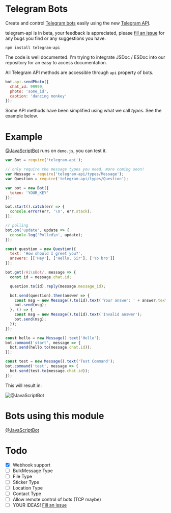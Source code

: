 # Telegram Bots
Create and control [Telegram bots](https://core.telegram.org/bots) easily
using the new [Telegram API](https://core.telegram.org/bots/api).

telegram-api is in beta, your feedback is appreciated, please [fill an issue](https://github.com/mdibaiee/node-telegram-api/issues)
for any bugs you find or any suggestions you have.
```
npm install telegram-api
```

The code is well documented. I'm trying to integrate JSDoc / ESDoc into our repository for an easy to access documentation.

All Telegram API methods are accessible through `api` property of bots.

```javascript
bot.api.sendPhoto({
  chat_id: 99999,
  photo: 'some_id',
  caption: 'dancing monkey'
});
```

Some API methods have been simplified using what we call *types*. See the example below.

# Example
[@JavaScriptBot](https://telegram.me/JavaScriptBot) runs on `demo.js`, you can test it.

```javascript
var Bot = require('telegram-api');

// only require the message types you need, more coming soon!
var Message = require('telegram-api/types/Message');
var Question = require('telegram-api/types/Question');

var bot = new Bot({
  token: 'YOUR_KEY'
});

bot.start().catch(err => {
  console.error(err, '\n', err.stack);
});

// polling
bot.on('update', update => {
  console.log('Polled\n', update);
});

const question = new Question({
  text: 'How should I greet you?',
  answers: [['Hey'], ['Hello, Sir'], ['Yo bro']]
});

bot.get(/Hi\sBot/, message => {
  const id = message.chat.id;

  question.to(id).reply(message.message_id);

  bot.send(question).then(answer => {
    const msg = new Message().to(id).text('Your answer: ' + answer.text);
    bot.send(msg);
  }, () => {
    const msg = new Message().to(id).text('Invalid answer');
    bot.send(msg);
  });
});

const hello = new Message().text('Hello');
bot.command('start', message => {
  bot.send(hello.to(message.chat.id));
});

const test = new Message().text('Test Command');
bot.command('test', message => {
  bot.send(test.to(message.chat.id));
});
```

This will result in:

![@JavaScriptBot](https://github.com/mdibaiee/node-telegram-api/raw/master/demo.gif)

# Bots using this module

[@JavaScriptBot](https://telegram.me/JavaScriptBot)

# Todo

- [x] Webhook support
- [ ] BulkMessage Type
- [ ] File Type
- [ ] Sticker Type
- [ ] Location Type
- [ ] Contact Type
- [ ] Allow remote control of bots (TCP maybe)
- [ ] YOUR IDEAS! [Fill an issue](https://github.com/mdibaiee/node-telegram-api/issues)
